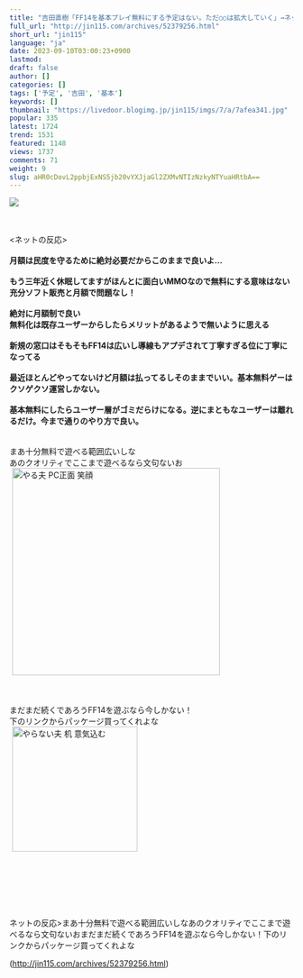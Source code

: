 ```yaml
---
title: "吉田直樹「FF14を基本プレイ無料にする予定はない。ただ○○は拡大していく」→ネットで賞賛の嵐に！ : オレ的ゲーム速報＠刃"
full_url: "http://jin115.com/archives/52379256.html"
short_url: "jin115"
language: "ja"
date: 2023-09-10T03:00:23+0900
lastmod: 
draft: false
author: []
categories: []
tags: ['予定', '吉田', '基本']
keywords: []
thumbnail: "https://livedoor.blogimg.jp/jin115/imgs/7/a/7afea341.jpg"
popular: 335
latest: 1724
trend: 1531
featured: 1148
views: 1737
comments: 71
weight: 9
slug: aHR0cDovL2ppbjExNS5jb20vYXJjaGl2ZXMvNTIzNzkyNTYuaHRtbA==
---
```


![](https://livedoor.blogimg.jp/jin115/imgs/7/a/7afea341.jpg)

<div><a name='more'></a> <br> <br> <ネットの反応><br> <br> <b>月額は民度を守るために絶対必要だからこのままで良いよ…</b><br> <br> <b>もう三年近く休眠してますがほんとに面白いMMOなので無料にする意味はない<br> 充分ソフト販売と月額で問題なし！</b><br> <br> <b>絶対に月額制で良い<br> 無料化は既存ユーザーからしたらメリットがあるようで無いように思える<br> </b><br> <b>新規の窓口はそもそもFF14は広いし導線もアプデされて丁寧すぎる位に丁寧になってる </b><br> <br> <b>最近ほとんどやってないけど月額は払ってるしそのままでいい。基本無料ゲーはクソゲクソ運営しかない。</b><br> <br> <b>基本無料にしたらユーザー層がゴミだらけになる。逆にまともなユーザーは離れるだけ。今まで通りのやり方で良い。</b><br> <br> <br> まあ十分無料で遊べる範囲広いしな<br> あのクオリティでここまで遊べるなら文句ないお<br> <img src='https://livedoor.blogimg.jp/jin115/imgs/2/7/27833c1c.gif' alt='やる夫 PC正面 笑顔' width='368' border='0' hspace='5' class='pict'><br> <br> <br> <br> まだまだ続くであろうFF14を遊ぶなら今しかない！<br> 下のリンクからパッケージ買ってくれよな<br> <img src='https://livedoor.blogimg.jp/jin115/imgs/5/7/57e6ea90.gif' alt='やらない夫 机 意気込む' width='222' border='0' hspace='5' class='pict'><br> <br> <br> <br> <br> <br> <br> <p>ネットの反応>まあ十分無料で遊べる範囲広いしなあのクオリティでここまで遊べるなら文句ないおまだまだ続くであろうFF14を遊ぶなら今しかない！下のリンクからパッケージ買ってくれよな</p></div>

(http://jin115.com/archives/52379256.html)
